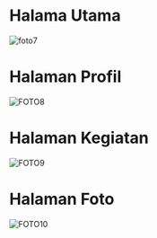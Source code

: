 # Halama Utama
![foto7](https://github.com/muhammadzidanfadilah/Pemograman_Web_2_Tugas-Project-Web-Pribadi/assets/115553474/22d53bfc-5c88-4b61-bfb9-64ec71c247a8)

# Halaman Profil
![FOTO8](https://github.com/muhammadzidanfadilah/Pemograman_Web_2_Tugas-Project-Web-Pribadi/assets/115553474/f1ae5992-79f4-4c1c-bbb5-58a7c181494c)
# Halaman Kegiatan
![FOTO9](https://github.com/muhammadzidanfadilah/Pemograman_Web_2_Tugas-Project-Web-Pribadi/assets/115553474/7074e553-03f9-4541-b150-519677be0d44)
# Halaman Foto
![FOTO10](https://github.com/muhammadzidanfadilah/Pemograman_Web_2_Tugas-Project-Web-Pribadi/assets/115553474/66d2d18d-6646-41d2-9fdf-b55f455b92d6)
